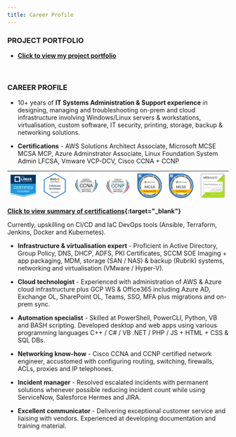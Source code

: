 ```yaml
---
title: Career Profile
---
```


### PROJECT PORTFOLIO

- **[Click to view my project portfolio](./projects)**

<br />

### CAREER PROFILE

- 10+ years of **IT Systems Administration & Support experience** in designing, managing and troubleshooting on-prem and cloud infrastructure involving Windows/Linux servers & workstations, virtualisation, custom software, IT security, printing, storage, backup & networking solutions. 

- **Certifications** - AWS Solutions Architect Associate, Microsoft MCSE MCSA MCP, Azure Adminstrator Associate, Linux Foundation System Admin LFCSA, Vmware VCP-DCV, Cisco CCNA + CCNP 



| ![](./assets/img/1_LFCS-600x600.png) | ![](./assets/img/AWS-SolArchitect-Associate-2020.png) | ![](./assets/img/cisco_ccna_R_26S.png) | ![](./assets/img/cisco_ccnp_R_26S.png) | ![](./assets/img/MCSA-Windows_Server_2016.png) | ![](./assets/img/MCSE-Core_Infrastructure.png) | ![](./assets/img/vmware_Cert_P_DCV6.5.png) |
|--------------------------------------|-------------------------------------------------------|----------------------------------------|----------------------------------------|------------------------------------------------|------------------------------------------------|--------------------------------------------|



**[Click to view summary of certifications](https://www.credly.com/users/md-emdadul-haque/badges?sort=-state_updated_at){:target="_blank"}**

Currently, upskilling on CI/CD and IaC DevOps tools (Ansible, Terraform, Jenkins, Docker and Kubernetes).

- **Infrastructure & virtualisation expert** - Proficient in Active Directory, Group Policy, DNS, DHCP, ADFS, PKI Certificates, SCCM SOE Imaging + app packaging, MDM, storage (SAN / NAS) & backup (Rubrik) systems, networking and virtualisation (VMware / Hyper-V). 

- **Cloud technologist** - Experienced with administration of AWS & Azure cloud infrastructure plus GCP WS & Office365 including Azure AD, Exchange OL, SharePoint OL, Teams, SSO, MFA plus migrations and on-prem sync.

- **Automation specialist** - Skilled at PowerShell, PowerCLI, Python, VB and BASH scripting. Developed desktop and web apps using various programming languages C++ / C# / VB .NET / PHP / JS + HTML + CSS & SQL DBs. 

- **Networking know-how** - Cisco CCNA and CCNP certified network engineer, accustomed with configuring routing, switching, firewalls, ACLs, proxies and IP telephones.

- **Incident manager** - Resolved escalated incidents with permanent solutions whenever possible reducing incident count while using ServiceNow, Salesforce Hermes and JIRA.

- **Excellent communicator** - Delivering exceptional customer service and liaising with vendors. Experienced at developing documentation and training material. 

